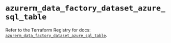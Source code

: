 # `azurerm_data_factory_dataset_azure_sql_table`

Refer to the Terraform Registry for docs: [`azurerm_data_factory_dataset_azure_sql_table`](https://registry.terraform.io/providers/hashicorp/azurerm/4.48.0/docs/resources/data_factory_dataset_azure_sql_table).
